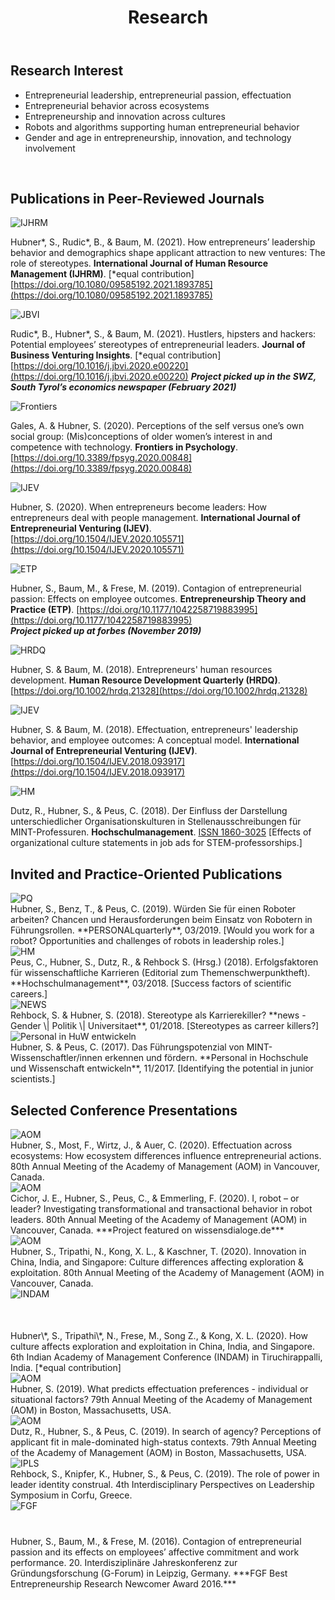 ﻿---
title: "Research"
bg: purple
color: black
fa-icon: leanpub
---

## Research Interest <br/> 

<!-- <img alt="Research Overview" src="./img/research_overview.png"> <br/> <br/> -->

- Entrepreneurial leadership, entrepreneurial passion, effectuation
- Entrepreneurial behavior across ecosystems
- Entrepreneurship and innovation across cultures
- Robots and algorithms supporting human entrepreneurial behavior
- Gender and age in entrepreneurship, innovation, and technology involvement


<br/>

## Publications in Peer-Reviewed Journals

<div> 
<img alt="IJHRM" src="./img/IJHRM.jpg" class="pubs">
</div>

Hubner\*, S., Rudic\*, B., & Baum, M. (2021). How entrepreneurs’ leadership behavior and demographics shape applicant attraction to new ventures: The role of stereotypes. **International Journal of Human Resource Management (IJHRM)**. [*equal contribution] [https://doi.org/10.1080/09585192.2021.1893785](https://doi.org/10.1080/09585192.2021.1893785)

<div> 
<img alt="JBVI" src="./img/JBVI.jpg" class="pubs">
</div>

Rudic\*, B., Hubner\*, S., & Baum, M. (2021). Hustlers, hipsters and hackers: Potential employees’ stereotypes of entrepreneurial leaders. **Journal of Business Venturing Insights**. [*equal contribution] [https://doi.org/10.1016/j.jbvi.2020.e00220](https://doi.org/10.1016/j.jbvi.2020.e00220)
***Project picked up in the SWZ, South Tyrol’s economics newspaper (February 2021)*** 

<div> 
<img alt="Frontiers" src="./img/Frontiers.jpg" class="pubs">
</div>

Gales, A. & Hubner, S. (2020). Perceptions of the self versus one’s own social group: (Mis)conceptions of older women’s interest in and competence with technology. **Frontiers in Psychology**. [https://doi.org/10.3389/fpsyg.2020.00848](https://doi.org/10.3389/fpsyg.2020.00848)


<div>
<img alt="IJEV" src="./img/ijev.jpg" class="pubs">
</div>

Hubner, S. (2020). When entrepreneurs become leaders: How entrepreneurs deal with people management. **International Journal of Entrepreneurial Venturing (IJEV)**.  [https://doi.org/10.1504/IJEV.2020.105571](https://doi.org/10.1504/IJEV.2020.105571) 


<div>
<img alt="ETP" src="./img/ETP.png" class="pubs">
</div>

Hubner, S.,  Baum, M., & Frese, M. (2019). Contagion of entrepreneurial passion: Effects on employee outcomes. **Entrepreneurship Theory and Practice (ETP)**. [https://doi.org/10.1177/1042258719883995](https://doi.org/10.1177/1042258719883995) <br/> ***Project picked up at forbes (November 2019)*** 

<div>
<img alt="HRDQ" src="./img/hrdq.jpg" class="pubs">
</div>

Hubner, S. & Baum, M. (2018). Entrepreneurs' human resources development. **Human Resource Development Quarterly (HRDQ)**. [https://doi.org/10.1002/hrdq.21328](https://doi.org/10.1002/hrdq.21328)

<div>
<img alt="IJEV" src="./img/ijev.jpg" class="pubs">
</div>

Hubner, S. & Baum, M. (2018). Effectuation, entrepreneurs' leadership behavior, and employee outcomes: A conceptual model. **International Journal of Entrepreneurial Venturing (IJEV)**. [https://doi.org/10.1504/IJEV.2018.093917](https://doi.org/10.1504/IJEV.2018.093917)

<div>
<img alt="HM" src="./img/HM_Page_1.png" class="pubs"> 
</div>

Dutz, R., Hubner, S., & Peus, C. (2018). Der Einfluss der Darstellung unterschiedlicher Organisationskulturen in Stellenausschreibungen für MINT-Professuren. **Hochschulmanagement**. [ISSN 1860-3025](https://0a59654b-c029-4e59-a817-d92d38cf7998.filesusr.com/ugd/7bac3c_f3bb15e7d2294c62a0f3b7dc7f51c3a3.pdf) [Effects of organizational culture statements in job ads for STEM-professorships.] 



## Invited and Practice-Oriented Publications 

<div>
<img alt="PQ" src="./img/pq-03-2019-491398-1.jpg" class="pubs"> 
</div> 
Hubner, S., Benz, T., & Peus, C. (2019). Würden Sie für einen Roboter arbeiten? Chancen und Herausforderungen beim Einsatz von Robotern in Führungsrollen. **PERSONALquarterly**, 03/2019. [Would you work for a robot? Opportunities and challenges of robots in leadership roles.]

<div>
<img alt="HM" src="./img/HM_Page_1.png" class="pubs"> 
</div>
Peus, C., Hubner, S., Dutz, R., & Rehbock S. (Hrsg.) (2018). Erfolgsfaktoren für wissenschaftliche Karrieren (Editorial zum Themenschwerpunktheft). **Hochschulmanagement**, 03/2018. [Success factors of scientific careers.]

<div>
<img alt="NEWS" src="./img/news.gif" class="pubs"> 
</div>
Rehbock, S. & Hubner, S. (2018). Stereotype als Karrierekiller? **news - Gender \| Politik \| Universitaet**, 01/2018. [Stereotypes as carreer killers?] 

<div>
<img alt="Personal in HuW entwickeln" src="./img/Personal in Hoschschule und Wissenschaft entwickeln.png" class="pubs">
</div>
Hubner, S. & Peus, C. (2017). Das Führungspotenzial von MINT-Wissenschaftler/innen erkennen und fördern. **Personal in Hochschule und Wissenschaft entwickeln**, 11/2017. [Identifying the potential in junior scientists.]

## Selected Conference Presentations 

<div>
<img alt="AOM" src="./img/AOM.png" class="conferences">
</div>
Hubner, S., Most, F., Wirtz, J., & Auer, C. (2020). Effectuation across ecosystems: How ecosystem differences influence entrepreneurial actions. 80th Annual Meeting of the Academy of Management (AOM) in Vancouver, Canada.

<div>
<img alt="AOM" src="./img/AOM.png" class="conferences">
</div>
Cichor, J. E., Hubner, S., Peus, C., & Emmerling, F. (2020). I, robot – or leader? Investigating transformational and transactional behavior in robot leaders. 80th Annual Meeting of the Academy of Management (AOM) in Vancouver, Canada. ***Project featured on wissensdialoge.de***  

<div>
<img alt="AOM" src="./img/AOM.png" class="conferences">
</div>
Hubner, S., Tripathi, N., Kong, X. L., & Kaschner, T. (2020). Innovation in China, India, and Singapore: Culture differences affecting exploration & exploitation. 80th Annual Meeting of the Academy of Management (AOM) in Vancouver, Canada. 

<div>
<img alt="INDAM" src="./img/INDAM_logo1.png" class="conferences" style="margin-bottom: 50px"> 
</div>
Hubner\*, S., Tripathi\*, N., Frese, M., Song Z., & Kong, X. L. (2020). How culture affects exploration and exploitation in China, India, and Singapore. 6th Indian Academy of Management Conference (INDAM) in Tiruchirappalli, India. [*equal contribution] 

<div>
<img alt="AOM" src="./img/AOM.png" class="conferences">
</div>
Hubner, S. (2019). What predicts effectuation preferences - individual or situational factors? 79th Annual Meeting of the Academy of Management (AOM) in Boston, Massachusetts, USA.

<div>
<img alt="AOM" src="./img/AOM.png" class="conferences">
</div>
Dutz, R., Hubner, S., & Peus, C. (2019). In search of agency? Perceptions of applicant fit in male-dominated high-status contexts. 79th Annual Meeting of the Academy of Management (AOM) in Boston, Massachusetts, USA.

<div>
<img alt="IPLS" src="./img/ipls.png" class="conferences">
</div>
Rehbock, S., Knipfer, K., Hubner, S., & Peus, C. (2019). The role of power in leader identity construal. 4th Interdisciplinary Perspectives on Leadership Symposium in Corfu, Greece.

<div>
<img alt="FGF" src="./img/FGF.png" class="conferences" style="margin-bottom: 40px">
</div>
Hubner, S.,  Baum, M., & Frese, M. (2016). Contagion of entrepreneurial passion and its effects on employees’ affective commitment and work performance. 20. Interdisziplinäre Jahreskonferenz zur Gründungsforschung (G-Forum) in Leipzig, Germany. ***FGF Best Entrepreneurship Research Newcomer Award 2016.*** 

